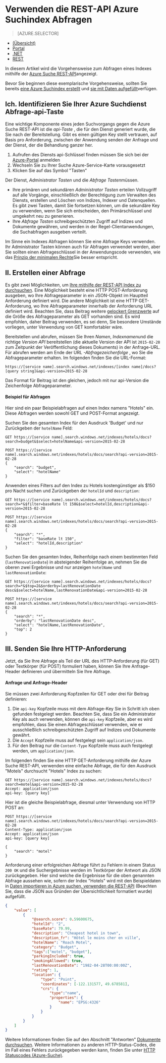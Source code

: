 <properties
    pageTitle="Abfragen mithilfe der REST-API Azure Suchindex | Microsoft Azure | Cloud gehosteten Suchdienst"
    description="Erstellen Sie eine Suchabfrage in Azure suchen und Verwenden von Suchparametern zu filtern und Sortieren von Suchergebnissen."
    services="search"
    documentationCenter=""
    manager="jhubbard"
    authors="ashmaka"
/>

<tags
    ms.service="search"
    ms.devlang="na"
    ms.workload="search"
    ms.topic="get-started-article"
    ms.tgt_pltfrm="na"
    ms.date="08/29/2016"
    ms.author="ashmaka"/>

# <a name="query-your-azure-search-index-using-the-rest-api"></a>Verwenden die REST-API Azure Suchindex Abfragen
> [AZURE.SELECTOR]
- [(Übersicht)](search-query-overview.md)
- [Portal](search-explorer.md)
- [.NET](search-query-dotnet.md)
- [REST](search-query-rest-api.md)

In diesem Artikel wird die Vorgehensweise zum Abfragen eines Indexes mithilfe der [Azure Suche REST-API](https://msdn.microsoft.com/library/azure/dn798935.aspx)angezeigt.

Bevor Sie beginnen diese exemplarische Vorgehensweise, sollten Sie bereits [eine Azure Suchindex erstellt](search-what-is-an-index.md) und [sie mit Daten aufgefüllt](search-what-is-data-import.md)verfügen.

## <a name="i-identify-your-azure-search-services-query-api-key"></a>Ich. Identifizieren Sie Ihrer Azure Suchdienst Abfrage-api-Taste
Eine wichtige Komponente eines jeden Suchvorgangs gegen die Azure Suche REST-API ist die *api-Taste* , die für den Dienst generiert wurde, die Sie nach der Bereitstellung. Gibt es einen gültigen Key stellt vertrauen, auf Basis pro Anforderung, zwischen der Anwendung senden der Anfrage und der Dienst, der die Behandlung ganzer her.

1. Aufrufen des Diensts api-Schlüssel finden müssen Sie sich bei der [Azure-Portal](https://portal.azure.com/) anmelden
2. Wechseln Sie zu Ihrer Suche Azure-Service-Karte vorausgesetzt
3. Klicken Sie auf das Symbol "Tasten"

Der Dienst, *Administrator Tasten* und die *Abfrage Tasten*müssen.

 - Ihre primären und sekundären *Administrator Tasten* erteilen Vollzugriff auf alle Vorgänge, einschließlich der Berechtigung zum Verwalten des Diensts, erstellen und Löschen von Indizes, Indexer und Datenquellen. Es gibt zwei Tasten, damit Sie fortsetzen können, um die sekundäre Key zu verwenden, wenn Sie sich entscheiden, den Primärschlüssel und umgekehrt neu zu generieren.
 - Ihre *Abfrage Tasten* schreibgeschützten Zugriff auf Indizes und Dokumente gewähren, und werden in der Regel-Clientanwendungen, die Suchabfragen ausgeben verteilt.

Im Sinne ein Indexes Abfragen können Sie eine Abfrage Keys verwenden. Ihr Administrator Tasten können auch für Abfragen verwendet werden, aber Sie sollten einen Abfrageschlüssel in der Anwendungscode verwenden, wie das [Prinzip der minimalen Rechte](https://en.wikipedia.org/wiki/Principle_of_least_privilege)Sie besser entspricht.

## <a name="ii-formulate-your-query"></a>II. Erstellen einer Abfrage
Es gibt zwei Möglichkeiten, um [Ihre mithilfe der REST-API Index zu durchsuchen](https://msdn.microsoft.com/library/azure/dn798927.aspx). Eine Möglichkeit besteht eine HTTP POST-Anforderung ausgeben, wo Ihre Abfrageparameter in ein JSON-Objekt im Hauptteil Anforderung definiert wird. Die andere Möglichkeit ist eine HTTP GET-Anforderung, wo Ihre Abfrageparameter innerhalb der Anforderung URL definiert wird. Beachten Sie, dass Beitrag weitere [gelockert Grenzwerte](https://msdn.microsoft.com/library/azure/dn798927.aspx) auf die Größe des Abfrageparameter als GET vorhanden sind. Es wird empfohlen, daher Beitrag verwenden, es sei denn, Sie besondere Umstände vorliegen, unter Verwendung von GET komfortabler wäre.

Bereitstellen und abrufen, müssen Sie Ihren *Namen*, *Indexnamen*und die richtige *Version API* bereitstellen (die aktuelle Version der API ist `2015-02-28` zum Zeitpunkt der Veröffentlichung dieses Dokuments) in der Anfrage-URL. Für abrufen werden am Ende der URL *-Abfragezeichenfolge* , wo Sie die Abfrageparameter erhalten. Im folgenden finden Sie die URL-Format:

    https://[service name].search.windows.net/indexes/[index name]/docs?[query string]&api-version=2015-02-28

Das Format für Beitrag ist den gleichen, jedoch mit nur api-Version die Zeichenfolge Abfrageparameter.



#### <a name="example-queries"></a>Beispiel für Abfragen

Hier sind ein paar Beispielabfragen auf einen Index namens "Hotels" ein. Diese Abfragen werden sowohl GET und POST-Format angezeigt.

Suchen Sie den gesamten Index für den Ausdruck 'Budget' und nur Zurückgeben der `hotelName` Feld:

```
GET https://[service name].search.windows.net/indexes/hotels/docs?search=budget&$select=hotelName&api-version=2015-02-28

POST https://[service name].search.windows.net/indexes/hotels/docs/search?api-version=2015-02-28
{
    "search": "budget",
    "select": "hotelName"
}
```

Anwenden eines Filters auf den Index zu Hotels kostengünstiger als $150 pro Nacht suchen und Zurückgeben der `hotelId` und `description`:

```
GET https://[service name].search.windows.net/indexes/hotels/docs?search=*&$filter=baseRate lt 150&$select=hotelId,description&api-version=2015-02-28

POST https://[service name].search.windows.net/indexes/hotels/docs/search?api-version=2015-02-28
{
    "search": "*",
    "filter": "baseRate lt 150",
    "select": "hotelId,description"
}
```

Suchen Sie den gesamten Index, Reihenfolge nach einem bestimmten Feld (`lastRenovationDate`) in absteigender Reihenfolge an, nehmen Sie die oberen zwei Ergebnisse und nur anzeigen `hotelName` und `lastRenovationDate`:

```
GET https://[service name].search.windows.net/indexes/hotels/docs?search=*&$top=2&$orderby=lastRenovationDate desc&$select=hotelName,lastRenovationDate&api-version=2015-02-28

POST https://[service name].search.windows.net/indexes/hotels/docs/search?api-version=2015-02-28
{
    "search": "*",
    "orderby": "lastRenovationDate desc",
    "select": "hotelName,lastRenovationDate",
    "top": 2
}
```

## <a name="iii-submit-your-http-request"></a>III. Senden Sie Ihre HTTP-Anforderung
Jetzt, da Sie Ihre Abfrage als Teil der URL des HTTP-Anforderung (für GET) oder Textkörper (für POST) formuliert haben, können Sie Ihre Anfrage-Header definieren und übermitteln Sie Ihre Abfrage.

#### <a name="request-and-request-headers"></a>Anfrage und Anfrage-Header
Sie müssen zwei Anforderung Kopfzeilen für GET oder drei für Beitrag definieren:
1. Die `api-key` Kopfzeile muss mit dem Abfrage-Key Sie in Schritt ich oben gefunden festgelegt werden. Beachten Sie, dass Sie ein Administrator Key als auch verwenden, können die `api-key` Kopfzeile, aber es wird empfohlen, dass Sie einen Abfrageschlüssel verwenden, wie er ausschließlich schreibgeschützten Zugriff auf Indizes und Dokumente gewährt.
2. Die `Accept` Kopfzeile muss auf festgelegt sein `application/json`.
3. Für den Beitrag nur die `Content-Type` Kopfzeile muss auch festgelegt werden, um `application/json`.

Im folgenden finden Sie eine HTTP GET-Anforderung mithilfe der Azure Suche REST-API, verwenden eine einfache Abfrage, die für den Ausdruck "Motels" durchsucht "Hotels" Index zu suchen:

```
GET https://[service name].search.windows.net/indexes/hotels/docs?search=motel&api-version=2015-02-28
Accept: application/json
api-key: [query key]
```

Hier ist die gleiche Beispielabfrage, diesmal unter Verwendung von HTTP POST an:

```
POST https://[service name].search.windows.net/indexes/hotels/docs/search?api-version=2015-02-28
Content-Type: application/json
Accept: application/json
api-key: [query key]

{
    "search": "motel"
}
```

Anforderung einer erfolgreichen Abfrage führt zu Fehlern in einem Status `200 OK` und die Suchergebnisse werden im Textkörper der Antwort als JSON zurückgegeben. Hier sind welche die Ergebnisse für die oben genannten Abfrage aussehen wie, sofern der Index "Hotels" wird mit den Beispieldaten in [Daten importieren in Azure suchen, verwenden die REST-API](search-import-data-rest-api.md) (Beachten Sie, dass die JSON aus Gründen der Übersichtlichkeit formatiert wurde) aufgefüllt.

```JSON
{
    "value": [
        {
            "@search.score": 0.59600675,
            "hotelId": "2",
            "baseRate": 79.99,
            "description": "Cheapest hotel in town",
            "description_fr": "Hôtel le moins cher en ville",
            "hotelName": "Roach Motel",
            "category": "Budget",
            "tags":["motel", "budget"],
            "parkingIncluded": true,
            "smokingAllowed": true,
            "lastRenovationDate": "1982-04-28T00:00:00Z",
            "rating": 1,
            "location": {
                "type": "Point",
                "coordinates": [-122.131577, 49.678581],
                "crs": {
                    "type":"name",
                    "properties": {
                        "name": "EPSG:4326"
                    }
                }
            }
        }
    ]
}
```

Weitere Informationen finden Sie auf den Abschnitt "Antworten" [Dokumente durchsuchen](https://msdn.microsoft.com/library/azure/dn798927.aspx). Weitere Informationen zu anderen HTTP-Status-Codes, die im Fall eines Fehlers zurückgegeben werden kann, finden Sie unter [HTTP Statuscodes (Azure-Suche)](https://msdn.microsoft.com/library/azure/dn798925.aspx).
